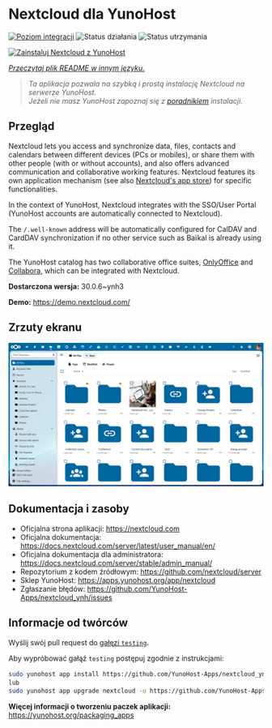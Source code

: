 <!--
To README zostało automatycznie wygenerowane przez <https://github.com/YunoHost/apps/tree/master/tools/readme_generator>
Nie powinno być ono edytowane ręcznie.
-->

# Nextcloud dla YunoHost

[![Poziom integracji](https://apps.yunohost.org/badge/integration/nextcloud)](https://ci-apps.yunohost.org/ci/apps/nextcloud/)
![Status działania](https://apps.yunohost.org/badge/state/nextcloud)
![Status utrzymania](https://apps.yunohost.org/badge/maintained/nextcloud)

[![Zainstaluj Nextcloud z YunoHost](https://install-app.yunohost.org/install-with-yunohost.svg)](https://install-app.yunohost.org/?app=nextcloud)

*[Przeczytaj plik README w innym języku.](./ALL_README.md)*

> *Ta aplikacja pozwala na szybką i prostą instalację Nextcloud na serwerze YunoHost.*  
> *Jeżeli nie masz YunoHost zapoznaj się z [poradnikiem](https://yunohost.org/install) instalacji.*

## Przegląd

Nextcloud lets you access and synchronize data, files, contacts and calendars between different devices (PCs or mobiles), or share them with other people (with or without accounts), and also offers advanced communication and collaborative working features. Nextcloud features its own application mechanism (see also [Nextcloud's app store](https://apps.nextcloud.com/)) for specific functionalities. 

In the context of YunoHost, Nextcloud integrates with the SSO/User Portal (YunoHost accounts are automatically connected to Nextcloud).

The `/.well-known` address will be automatically configured for CalDAV and CardDAV synchronization if no other service such as Baïkal is already using it.

The YunoHost catalog has two collaborative office suites, [OnlyOffice](https://github.com/YunoHost-Apps/onlyoffice_ynh) and [Collabora](https://github.com/YunoHost-Apps/collabora_ynh), which can be integrated with Nextcloud.

**Dostarczona wersja:** 30.0.6~ynh3

**Demo:** <https://demo.nextcloud.com/>

## Zrzuty ekranu

![Zrzut ekranu z Nextcloud](./doc/screenshots/screenshot.png)

## Dokumentacja i zasoby

- Oficjalna strona aplikacji: <https://nextcloud.com>
- Oficjalna dokumentacja: <https://docs.nextcloud.com/server/latest/user_manual/en/>
- Oficjalna dokumentacja dla administratora: <https://docs.nextcloud.com/server/stable/admin_manual/>
- Repozytorium z kodem źródłowym: <https://github.com/nextcloud/server>
- Sklep YunoHost: <https://apps.yunohost.org/app/nextcloud>
- Zgłaszanie błędów: <https://github.com/YunoHost-Apps/nextcloud_ynh/issues>

## Informacje od twórców

Wyślij swój pull request do [gałęzi `testing`](https://github.com/YunoHost-Apps/nextcloud_ynh/tree/testing).

Aby wypróbować gałąź `testing` postępuj zgodnie z instrukcjami:

```bash
sudo yunohost app install https://github.com/YunoHost-Apps/nextcloud_ynh/tree/testing --debug
lub
sudo yunohost app upgrade nextcloud -u https://github.com/YunoHost-Apps/nextcloud_ynh/tree/testing --debug
```

**Więcej informacji o tworzeniu paczek aplikacji:** <https://yunohost.org/packaging_apps>
